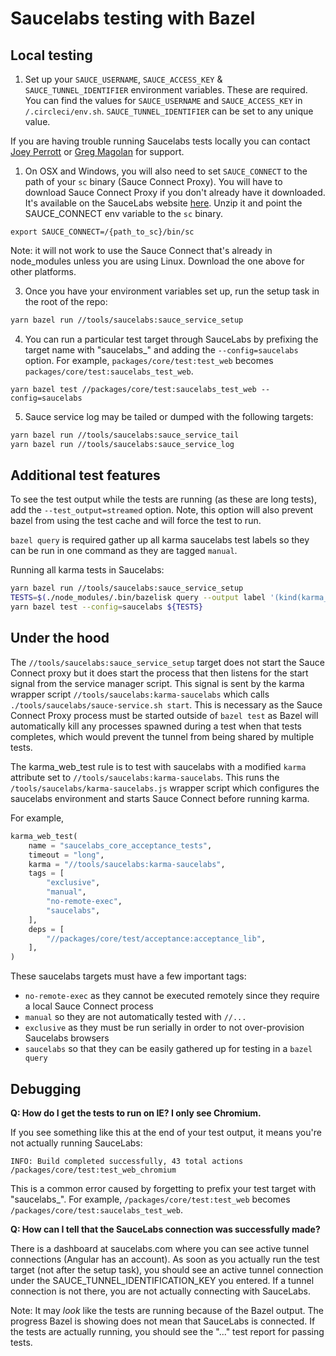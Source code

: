 # Saucelabs testing with Bazel

## Local testing

1. Set up your `SAUCE_USERNAME`, `SAUCE_ACCESS_KEY` & `SAUCE_TUNNEL_IDENTIFIER` environment variables.
These are required. You can find the values for `SAUCE_USERNAME` and `SAUCE_ACCESS_KEY` in `/.circleci/env.sh`. `SAUCE_TUNNEL_IDENTIFIER` can be set to any unique value.

If you are having trouble running Saucelabs tests locally you can contact [Joey Perrott](https://github.com/josephperrott) or [Greg Magolan](https://github.com/gregmagolan) for support.

1. On OSX and Windows, you will also need to set `SAUCE_CONNECT` to the path of your `sc` binary (Sauce Connect Proxy).
You will have to download Sauce Connect Proxy if you don't already have it downloaded. 
It's available on the SauceLabs website [here](https://wiki.saucelabs.com/display/DOCS/Downloading+Sauce+Connect+Proxy).
Unzip it and point the SAUCE_CONNECT env variable to the `sc` binary.

```
export SAUCE_CONNECT=/{path_to_sc}/bin/sc
```

Note: it will not work to use the Sauce Connect that's already in node_modules unless you are using Linux. 
Download the one above for other platforms.

3. Once you have your environment variables set up, run the setup task in the root of the repo:

``` bash
yarn bazel run //tools/saucelabs:sauce_service_setup
```

4. You can run a particular test target through SauceLabs by prefixing the target name with "saucelabs_" and adding the `--config=saucelabs` option.
For example, `packages/core/test:test_web` becomes `packages/core/test:saucelabs_test_web`.

```
yarn bazel test //packages/core/test:saucelabs_test_web --config=saucelabs
```

5. Sauce service log may be tailed or dumped with the following targets:

``` bash
yarn bazel run //tools/saucelabs:sauce_service_tail
yarn bazel run //tools/saucelabs:sauce_service_log
```


## Additional test features

To see the test output while the tests are running (as these are long tests), add the `--test_output=streamed` option. 
Note, this option will also prevent bazel from using the test cache and will force the test to run.

`bazel query` is required gather up all karma saucelabs test labels so they can be run in one command as they are tagged `manual`.

Running all karma tests in Saucelabs:

``` bash
yarn bazel run //tools/saucelabs:sauce_service_setup
TESTS=$(./node_modules/.bin/bazelisk query --output label '(kind(karma_web_test, ...) intersect attr("tags", "saucelabs", ...)) except attr("tags", "view-engine-only", ...) except attr("tags", "fixme-saucelabs", ...)')
yarn bazel test --config=saucelabs ${TESTS}
```

## Under the hood

The `//tools/saucelabs:sauce_service_setup` target does not start the Sauce Connect proxy but it does start the process that then listens for the start signal from the service manager script. 
This signal is sent by the karma wrapper script `//tools/saucelabs:karma-saucelabs` which calls `./tools/saucelabs/sauce-service.sh start`. 
This is necessary as the Sauce Connect Proxy process must be started outside of `bazel test` as Bazel will automatically kill any processes spawned during a test when that tests completes, which would prevent the tunnel from being shared by multiple tests.

The karma_web_test rule is to test with saucelabs with a modified `karma` attribute set to
`//tools/saucelabs:karma-saucelabs`. This runs the `/tools/saucelabs/karma-saucelabs.js` wrapper
script which configures the saucelabs environment and starts Sauce Connect before running karma.

For example,

``` python
karma_web_test(
    name = "saucelabs_core_acceptance_tests",
    timeout = "long",
    karma = "//tools/saucelabs:karma-saucelabs",
    tags = [
        "exclusive",
        "manual",
        "no-remote-exec",
        "saucelabs",
    ],
    deps = [
        "//packages/core/test/acceptance:acceptance_lib",
    ],
)
```

These saucelabs targets must have a few important tags:
*  `no-remote-exec` as they cannot be executed remotely since they require a local Sauce Connect process
*  `manual` so they are not automatically tested with `//...`
*  `exclusive` as they must be run serially in order to not over-provision Saucelabs browsers
*  `saucelabs` so that they can be easily gathered up for testing in a `bazel query`

## Debugging

**Q: How do I get the tests to run on IE? I only see Chromium.**

If you see something like this at the end of your test output, it means you're not actually running SauceLabs: 

```
INFO: Build completed successfully, 43 total actions
/packages/core/test:test_web_chromium
``` 

This is a common error caused by forgetting to prefix your test target with "saucelabs_".
For example, `/packages/core/test:test_web` becomes `/packages/core/test:saucelabs_test_web`.

**Q: How can I tell that the SauceLabs connection was successfully made?**

There is a dashboard at saucelabs.com where you can see active tunnel connections (Angular has an account).
As soon as you actually run the test target (not after the setup task), you should see an active tunnel connection under the SAUCE_TUNNEL_IDENTIFICATION_KEY you entered. 
If a tunnel connection is not there, you are not actually connecting with SauceLabs.

Note: It may *look* like the tests are running because of the Bazel output. 
The progress Bazel is showing does not mean that SauceLabs is connected.
If the tests are actually running, you should see the "..." test report for passing tests.
